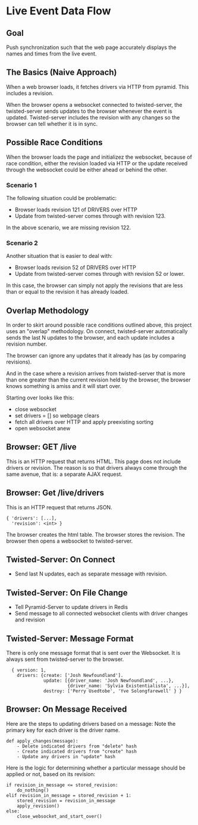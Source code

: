 Live Event Data Flow
====================

Goal
----

Push synchronization such that the web page accurately displays the names and
times from the live event.

The Basics (Naive Approach)
---------------------------

When a web browser loads, it fetches drivers via HTTP from pyramid.
This includes a revision.

When the browser opens a websocket connected to twisted-server,
the twisted-server sends updates to the browser whenever the event
is updated. Twisted-server includes the revision with any changes
so the browser can tell whether it is in sync.


Possible Race Conditions
------------------------


When the browser loads the page and initializez the websocket, because of race
condition, either the revision loaded via HTTP or the update received through
the websocket could be either ahead or behind the other.

### Scenario 1

The following situation could be problematic:
  - Browser loads revision 121 of DRIVERS over HTTP
  - Update from twisted-server comes through with revision 123.

In the above scenario, we are missing revision 122.


### Scenario 2

Another situation that is easier to deal with:
  - Browser loads revision 52 of DRIVERS over HTTP
  - Update from twisted-server comes through with revision 52 or lower.

In this case, the browser can simply not apply the revisions that
are less than or equal to the revision it has already loaded.



Overlap Methodology
-------------------

In order to skirt around possible race conditions outlined above,
this project uses an "overlap" methodology. On connect, twisted-server
automatically sends the last N updates to the browser, and each update
includes a revision number.

The browser can ignore any updates that it already has (as by comparing revisions).

And in the case where a revision arrives from twisted-server that is more
than one greater than the current revision held by the browser,
the browser knows something is amiss and it will start over.

Starting over looks like this:

  - close websocket
  - set drivers = [] so webpage clears
  - fetch all drivers over HTTP and apply preexisting sorting
  - open websocket anew


Browser: GET /live
------------------

This is an HTTP request that returns HTML.
This page does not include drivers or revision.
The reason is so that drivers always come through the same avenue,
that is: a separate AJAX request.


Browser: Get /live/drivers
--------------------------

This is an HTTP request that returns JSON.

    { 'drivers': [...],
      'revision': <int> }

The browser creates the html table.
The browser stores the revision.
The browser then opens a websocket to twisted-server.


Twisted-Server: On Connect
--------------------------

  - Send last N updates, each as separate message with revision.


Twisted-Server: On File Change
------------------------------

  - Tell Pyramid-Server to update drivers in Redis
  - Send message to all connected websocket clients with driver changes and revision


Twisted-Server: Message Format
------------------------------

There is only one message format that is sent over the Websocket.
It is always sent from twisted-server to the browser.

      { version: 1,
        drivers: {create: ['Josh Newfoundland'].
                  update: [{driver_name: 'Josh Newfoundland', ...},
                           {driver_name: 'Sylvia Existentialista', ...}],
                  destroy: ['Perry Usedtobe', 'Yve Solongfarewell' } }


Browser: On Message Received
----------------------------

Here are the steps to updating drivers based on a message:
Note the primary key for each driver is the driver name.

    def apply_changes(message):
        - Delete indicated drivers from "delete" hash
        - Create indicated drivers from "create" hash
        - Update any drivers in "update" hash



Here is the logic for determining whether a particular message should
be applied or not, based on its revision:

    if revision_in_message <= stored_revision:
        do_nothing()
    elif revision_in_message = stored_revision + 1:
        stored_revision = revision_in_message
        apply_revision()
    else:
        close_websocket_and_start_over()

